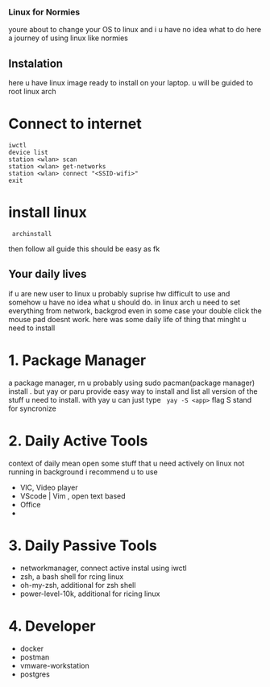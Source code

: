 ### Linux for Normies

youre about to change your OS to linux and i u have no idea what to do here a journey of using linux like normies

## Instalation
here u have linux image ready to install on your laptop. u will be guided to root linux arch

# Connect to internet
```
iwctl
device list
station <wlan> scan
station <wlan> get-networks
station <wlan> connect "<SSID-wifi>"
exit
```
# install linux
``` archinstall```

then follow all guide this should be easy as fk

## Your daily lives
if u are new user to linux u probably suprise hw difficult to use and somehow u have no idea what u should do. in linux arch u need to set everything from network, backgrod even in some case your double click the mouse pad doesnt work. here was some daily life of thing that minght u need to install 

# 1. Package Manager
a package manager, rn u probably using sudo pacman(package manager) install <app>. but yay or paru provide easy way to install and list all version of the stuff u need to install. with yay u can just type 
``` yay -S <app>```
flag S stand for syncronize

# 2. Daily Active Tools
context of daily mean open some stuff that u need actively on linux not running in background i recommend u to use 
- VlC, Video player
- VScode | Vim , open text based
- Office
- 

# 3. Daily Passive Tools 
- networkmanager, connect active instal using iwctl
- zsh, a bash shell for rcing linux
- oh-my-zsh, additional for zsh shell
- power-level-10k, additional for ricing linux

# 4. Developer
- docker
- postman
- vmware-workstation
- postgres

